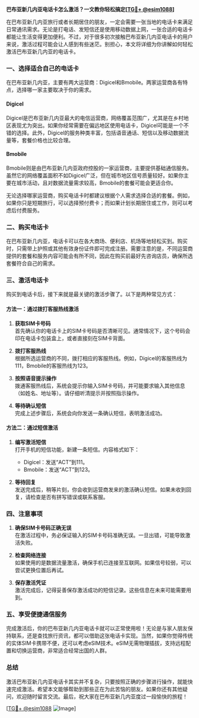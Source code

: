 **巴布亚新几内亚电话卡怎么激活？一文教你轻松搞定[[TG💪+ @esim1088](https://t.me/s/esim1088)]**

在巴布亚新几内亚旅行或者长期居住的朋友，一定会需要一张当地的电话卡来满足日常通讯需求。无论是打电话、发短信还是使用移动数据上网，一张合适的电话卡都能让生活变得更加便利。不过，对于很多初次接触巴布亚新几内亚电话卡的用户来说，激活过程可能会让人感到有些迷茫。别担心，本文将详细为你讲解如何轻松激活巴布亚新几内亚的电话卡。

### 一、选择适合自己的电话卡

在巴布亚新几内亚，主要有两大运营商：Digicel和Bmobile。两家运营商各有特点，选择哪一家主要取决于你的需求。

#### Digicel
Digicel是巴布亚新几内亚最大的电信运营商，网络覆盖范围广，尤其是在乡村地区表现尤为突出。如果你经常需要在偏远地区使用电话卡，Digicel可能是一个不错的选择。此外，Digicel的服务种类丰富，包括语音通话、短信以及移动数据流量等，套餐价格也比较合理。

#### Bmobile
Bmobile则是由巴布亚新几内亚政府控股的一家运营商，主要提供基础通信服务。虽然它的网络覆盖面积不如Digicel广泛，但在城市地区信号质量较好。如果你主要在城市活动，且对数据流量需求较高，Bmobile的套餐可能会更适合你。

无论选择哪家运营商，购买电话卡时都建议根据个人需求选择合适的套餐。例如，如果你只是短期旅行，可以选择预付费卡；而如果计划长期居住或工作，则可以考虑后付费服务。

### 二、购买电话卡

在巴布亚新几内亚，电话卡可以在各大商场、便利店、机场等地轻松买到。购买时，只需带上护照或其他有效身份证件即可完成注册。需要注意的是，不同运营商提供的套餐和服务内容可能会有所不同，因此在购买前最好先咨询店员，确保所选套餐符合自己的需求。

### 三、激活电话卡

购买到电话卡后，接下来就是最关键的激活步骤了。以下是两种常见方式：

#### 方法一：通过拨打客服热线激活

1. **获取SIM卡号码**  
   首先确认你的电话卡上的SIM卡号码是否清晰可见。通常情况下，这个号码会印在电话卡包装盒上，或者直接刻在SIM卡背面。

2. **拨打客服热线**  
   根据所选运营商的不同，拨打相应的客服热线。例如，Digicel的客服热线为111，Bmobile的客服热线为123。

3. **按照语音提示操作**  
   拨通客服热线后，系统会提示你输入SIM卡号码，并可能要求输入其他信息（如姓名、地址等）。请仔细听清提示并按照指示操作。

4. **等待确认短信**  
   完成上述步骤后，系统会向你发送一条确认短信，表明激活成功。

#### 方法二：通过短信激活

1. **编写激活短信**  
   打开手机的短信功能，新建一条短信。内容格式如下：
   - Digicel：发送“ACT”到111。
   - Bmobile：发送“ACT”到123。

2. **等待回复**  
   发送完成后，稍等片刻，你会收到运营商发来的激活确认短信。如果未收到回复，请检查是否有拼写错误或联系客服。

### 四、注意事项

1. **确保SIM卡号码正确无误**  
   在激活过程中，务必保证输入的SIM卡号码准确无误。一旦出错，可能导致激活失败。

2. **检查网络连接**  
   如果使用的是数据流量激活，确保手机已连接至互联网。如果信号较弱，可以尝试更换位置后再试。

3. **保存激活凭证**  
   激活完成后，记得妥善保存激活成功的短信记录。这些信息在未来可能需要用到。

### 五、享受便捷通信服务

完成激活后，你的巴布亚新几内亚电话卡就可以正常使用啦！无论是与家人朋友保持联系，还是查找旅行资讯，都可以借助这张电话卡实现。当然，如果你觉得传统的实体SIM卡携带不便，还可以考虑eSIM技术。eSIM无需物理插拔，支持远程配置和切换运营商，非常适合经常出国的人群。

### 总结

激活巴布亚新几内亚电话卡其实并不复杂，只要按照正确的步骤进行操作，就能快速完成激活。希望本文能够帮助到那些正在为此苦恼的朋友。如果你还有其他疑问，欢迎随时留言交流。最后，祝大家在巴布亚新几内亚度过一段愉快的旅程！

[[TG💪+ @esim1088](https://t.me/s/esim1088) ![Image](https://i.postimg.cc/4NQfJmqS/Snipaste-2025-05-13-00-14-12.png)]